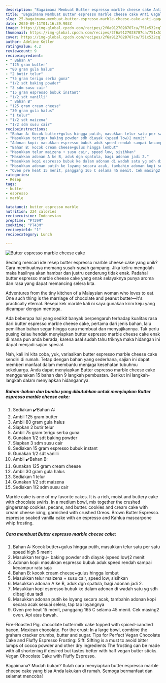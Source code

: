 ```yaml
---
description: "Bagaimana Membuat Butter espresso marble cheese cake Anti Gagal"
title: "Bagaimana Membuat Butter espresso marble cheese cake Anti Gagal"
slug: 25-bagaimana-membuat-butter-espresso-marble-cheese-cake-anti-gagal
date: 2020-09-11T01:16:39.903Z
image: https://img-global.cpcdn.com/recipes/2f6a9127028707ca/751x532cq70/butter-espresso-marble-cheese-cake-foto-resep-utama.jpg
thumbnail: https://img-global.cpcdn.com/recipes/2f6a9127028707ca/751x532cq70/butter-espresso-marble-cheese-cake-foto-resep-utama.jpg
cover: https://img-global.cpcdn.com/recipes/2f6a9127028707ca/751x532cq70/butter-espresso-marble-cheese-cake-foto-resep-utama.jpg
author: Adeline Keller
ratingvalue: 4.2
reviewcount: 9
recipeingredient:
- " Bahan A"
- "125 gram butter"
- "80 gram gula halus"
- "2 butir telur"
- "75 gram terigu serba guna"
- "1/2 sdt baking powder"
- "3 sdm susu cair"
- "15 gram espresso bubuk instant"
- "1/2 sdt vanilli"
- " Bahan B"
- "125 gram cream cheese"
- "30 gram gula halus"
- "1 telur"
- "1/2 sdt maizena"
- "1/2 sdm susu cair"
recipeinstructions:
- "Bahan A: Kocok butter+gulus hingga putih, masukkan telur satu per satu speed high 5 menit"
- "Masukkan terigu+ baking powder sdh diayak (speed low)2 menit"
- "Adonan kopi: masukkan espresso bubuk aduk speed rendah sampai kecampur rata saja"
- "Bahan B: kocok cream cheese+gulus hingga lembut"
- "Masukkan telur maizena + susu cair, speed low, sisihkan"
- "Masukkan adonan A ke B, aduk dgn spatula, bagi adonan jadi 2."
- "Masukkan kopi espresso bubuk ke dalam adonan di wadah satu yg sdh dibagi dua tadi"
- "Masukkan adonan putih ke loyang secara acak, tambahin adonan kopi secara acak sesuai selera, tap tap loyangnya"
- "Oven pre heat 15 menit, panggang 165 C selama 45 menit. Cek masing2 oven. Api atas bawah."
categories:
- Resep
tags:
- butter
- espresso
- marble

katakunci: butter espresso marble 
nutrition: 224 calories
recipecuisine: Indonesian
preptime: "PT39M"
cooktime: "PT43M"
recipeyield: "1"
recipecategory: Lunch

---
```



![Butter espresso marble cheese cake](https://img-global.cpcdn.com/recipes/2f6a9127028707ca/751x532cq70/butter-espresso-marble-cheese-cake-foto-resep-utama.jpg)

Sedang mencari ide resep butter espresso marble cheese cake yang unik? Cara membuatnya memang susah-susah gampang. Jika keliru mengolah maka hasilnya akan hambar dan justru cenderung tidak enak. Padahal butter espresso marble cheese cake yang enak selayaknya punya aroma dan rasa yang dapat memancing selera kita.

Adventures from the tiny kitchen of a Malaysian woman who loves to eat. One such thing is the marriage of chocolate and peanut butter—it&#39;s practically eternal. Resepi kek marble kali ni saya gunakan krim keju yang dicampur dengan mentega.

Ada beberapa hal yang sedikit banyak berpengaruh terhadap kualitas rasa dari butter espresso marble cheese cake, pertama dari jenis bahan, lalu pemilihan bahan segar hingga cara membuat dan menyajikannya. Tak perlu pusing kalau hendak menyiapkan butter espresso marble cheese cake enak di mana pun anda berada, karena asal sudah tahu triknya maka hidangan ini dapat menjadi sajian spesial.


Nah, kali ini kita coba, yuk, variasikan butter espresso marble cheese cake sendiri di rumah. Tetap dengan bahan yang sederhana, sajian ini dapat memberi manfaat dalam membantu menjaga kesehatan tubuhmu sekeluarga. Anda dapat menyiapkan Butter espresso marble cheese cake menggunakan 15 bahan dan 9 langkah pembuatan. Berikut ini langkah-langkah dalam menyiapkan hidangannya.

<!--inarticleads1-->

##### Bahan-bahan dan bumbu yang dibutuhkan untuk menyiapkan Butter espresso marble cheese cake:

1. Sediakan  ✔️Bahan A:
1. Ambil 125 gram butter
1. Ambil 80 gram gula halus
1. Siapkan 2 butir telur
1. Ambil 75 gram terigu serba guna
1. Gunakan 1/2 sdt baking powder
1. Siapkan 3 sdm susu cair
1. Sediakan 15 gram espresso bubuk instant
1. Gunakan 1/2 sdt vanilli
1. Ambil  ✔️Bahan B:
1. Gunakan 125 gram cream cheese
1. Ambil 30 gram gula halus
1. Sediakan 1 telur
1. Gunakan 1/2 sdt maizena
1. Sediakan 1/2 sdm susu cair


Marble cake is one of my favorite cakes. It is a rich, moist and buttery cake with chocolate swirls. In a medium bowl, mix together the crushed gingersnap cookies, pecans, and butter. cookies and cream cake with cream cheese icing, garnished with crushed Oreos. Brown Butter Espresso. espresso soaked vanilla cake with an espresso and Kahlua mascarpone whip frosting. 

<!--inarticleads2-->

##### Cara membuat Butter espresso marble cheese cake:

1. Bahan A: Kocok butter+gulus hingga putih, masukkan telur satu per satu speed high 5 menit
1. Masukkan terigu+ baking powder sdh diayak (speed low)2 menit
1. Adonan kopi: masukkan espresso bubuk aduk speed rendah sampai kecampur rata saja
1. Bahan B: kocok cream cheese+gulus hingga lembut
1. Masukkan telur maizena + susu cair, speed low, sisihkan
1. Masukkan adonan A ke B, aduk dgn spatula, bagi adonan jadi 2.
1. Masukkan kopi espresso bubuk ke dalam adonan di wadah satu yg sdh dibagi dua tadi
1. Masukkan adonan putih ke loyang secara acak, tambahin adonan kopi secara acak sesuai selera, tap tap loyangnya
1. Oven pre heat 15 menit, panggang 165 C selama 45 menit. Cek masing2 oven. Api atas bawah.


Fire-Roasted Pig. chocolate buttermilk cake topped with spiced-candied bacon, Mexican chocolate. For the crust: In a large bowl, combine the graham cracker crumbs, butter and sugar. Tips for Perfect Vegan Chocolate Cake and Fluffy Espresso Frosting: Sift! Sifting is a must to avoid bitter lumps of cocoa powder and other dry ingredients The frosting can be made with all shortening if desired but tastes better with half vegan butter sticks. Vegan Chocolate Cake with Fluffy Espresso. 

Bagaimana? Mudah bukan? Itulah cara menyiapkan butter espresso marble cheese cake yang bisa Anda lakukan di rumah. Semoga bermanfaat dan selamat mencoba!
